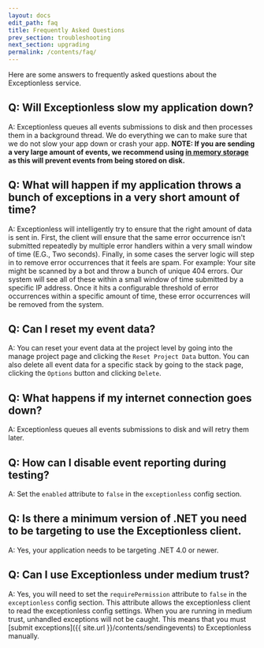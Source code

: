 ```yaml
---
layout: docs
edit_path: faq
title: Frequently Asked Questions
prev_section: troubleshooting
next_section: upgrading
permalink: /contents/faq/
---
```


Here are some answers to frequently asked questions about the Exceptionless service.

## Q: Will Exceptionless slow my application down?
A: Exceptionless queues all events submissions to disk and then processes them in a background thread. We do
everything we can to make sure that we do not slow your app down or crash your app. **NOTE: If you are sending a very large amount of events, we recommend using [in memory storage](/contents/configuration) as this will prevent events from being stored on disk.**

## Q: What will happen if my application throws a bunch of exceptions in a very short amount of time?
A: Exceptionless will intelligently try to ensure that the right amount of data is sent in. First, the client will ensure that the same error occurrence isn't submitted repeatedly by multiple error handlers within a very small window of time (E.G., Two seconds). Finally, in some cases the server logic will step in to remove error occurrences that it feels are spam. For example: Your site might be scanned by a bot and throw a bunch of unique 404 errors. Our system will see all of these within a small window of time submitted by a specific IP address. Once it hits a configurable threshold of error occurrences within a specific amount of time, these error occurrences will be removed from the system.

## Q: Can I reset my event data?
A: You can reset your event data at the project level by going into the manage project page and clicking the `Reset Project Data` button. You can also delete all event data for a specific stack by going to the stack page, clicking the `Options` button and clicking `Delete`.

## Q: What happens if my internet connection goes down?
A: Exceptionless queues all events submissions to disk and will retry them later.

## Q: How can I disable event reporting during testing?
A: Set the `enabled` attribute to `false` in the `exceptionless` config section.

## Q: Is there a minimum version of .NET you need to be targeting to use the Exceptionless client.
A: Yes, your application needs to be targeting .NET 4.0 or newer.

## Q: Can I use Exceptionless under medium trust?
A: Yes, you will need to set the `requirePermission` attribute to `false` in the `exceptionless` config section. This attribute allows the exceptionless client to read the exceptionless config settings. When you are running in medium trust, unhandled exceptions will not be caught. This means that you must [submit exceptions]({{ site.url }}/contents/sendingevents) to Exceptionless manually.

